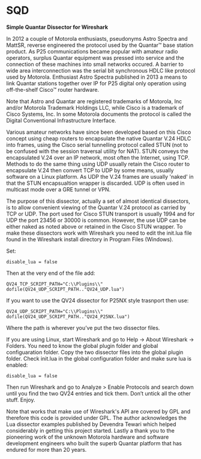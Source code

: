 # SQD
**Simple Quantar Dissector for Wireshark**

In 2012 a couple of Motorola enthusiasts, pseudonyms Astro Spectra and MattSR, reverse engineered the protocol used by the Quantar™ base station product. As P25 communications became popular with amateur radio operators, surplus Quantar equipment was pressed into service and the connection of these machines into small networks occured. A barrier to wide area interconnection was the serial bit synchronous HDLC like protocol used by Motorola. Enthusiast Astro Spectra published in 2013 a means to link Quantar stations together over IP for P25 digital only operation using off-the-shelf Cisco™ router hardware. 

Note that Astro and Quantar are registered trademarks of Motorola, Inc and/or Motorola Trademark Holdings LLC, while Cisco is a trademark of Cisco Systems, Inc.  In some Motorola documents the protocol is called the Digital Conventional Infrastructure Interface.

Various amateur networks have since been developed based on this Cisco concept using cheap routers to encapsulate the native Quantar V.24 HDLC into frames, using the Cisco serial tunnelling protocol called STUN (not to be confused with the session traversal utility for NAT).  STUN conveys the encapsulated V.24 over an IP network, most often the Internet, using TCP.  Methods to do the same thing using UDP usually retain the Cisco router to encapsulate V.24 then convert TCP to UDP by some means, usually software on a Linux platform. As UDP the V.24 frames are usually 'naked' in that the STUN encapsualtion wrapper is discarded. UDP is often used in multicast mode over a GRE tunnel or VPN.

The purpose of this dissector, actually a set of almost identical dissectors, is to allow convenient viewing of the Quantar V.24 protocol as carried by TCP or UDP.  The port used for Cisco STUN transport is usually 1994 and for UDP the port 23456 or 30000 is common.  However, the use UDP can be either naked as noted above or retained in the Cisco STUN wrapper.  To make these dissectors work with Wireshark you need to edit the init.lua file found in the Wireshark install directory in Program Files (Windows).

Set:
```
disable_lua = false 
```  
Then at the very end of the file add:
```
QV24_TCP_SCRIPT_PATH="C:\\Plugins\\"
dofile(QV24_UDP_SCRIPT_PATH.."QV24_UDP.lua")
```  
If you want to use the QV24 dissector for P25NX style trasnport then use:
```
QV24_UDP_SCRIPT_PATH="C:\\Plugins\\"
dofile(QV24_UDP_SCRIPT_PATH.."QV24_P25NX.lua")
```
Where the path is wherever you’ve put the two dissector files.

If you are using Linux, start Wireshark and go to Help -> About Wireshark -> Folders. You need to know the global plugin folder and global configuaration folder. Copy the two dissector files into the global plugin folder. Check init.lua in the global configuration folder and make sure lua is enabled: 
```
disable_lua = false
```
Then run Wireshark and go to Analyze > Enable Protocols and search down until you find the two QV24 entries and tick them.  Don’t untick all the other stuff. Enjoy.

Note that works that make use of Wireshark's API are covered by GPL and therefore this code is provided under GPL.
The author acknowledges the Lua dissector examples published by Devendra Tewari which helped considerably in getting this project started.  Lastly a thank you to the pioneering work of the unknown Motorola hardware and software development engineers who built the superb Quantar platform that has endured for more than 20 years.

